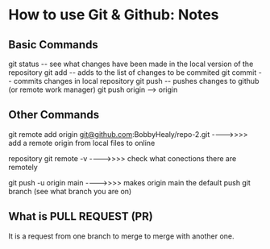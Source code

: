 # How to use Git & Github: Notes

## Basic Commands
git status -- see what changes have been made in the local version of the repository
git add -- adds to the list of changes to be commited
git commit -- commits changes in local repository
git push -- pushes changes to github (or remote work manager) 
git push origin --> origin

## Other Commands
git remote add origin git@github.com:BobbyHealy/repo-2.git ---->>>> add a remote origin from local files to online 

repository git remote -v ---->>>> check what conections there are remotely

git push -u origin main ---->>>> makes origin main the default push git branch (see what branch you are on)

## What is PULL REQUEST (PR)
It is a request from one branch to merge to merge with another one.
